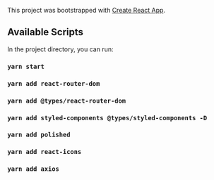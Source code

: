 This project was bootstrapped with [Create React App](https://github.com/facebook/create-react-app).

## Available Scripts

In the project directory, you can run:

### `yarn start`

### `yarn add react-router-dom`

### `yarn add @types/react-router-dom`

### `yarn add styled-components @types/styled-components -D `

### `yarn add polished `

### ` yarn add react-icons `

### ` yarn add axios `
